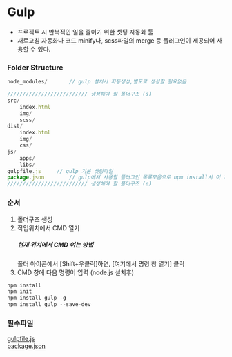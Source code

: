 # Gulp

+ 프로젝트 시 반복적인 일을 줄이기 위한 셋팅 자동화 툴
+ 새로고침 자동화나 코드 minify나, scss파일의 merge 등 플러그인이 제공되어 사용할 수 있다.

### Folder Structure

```javascript
node_modules/		// gulp 설치시 자동생성,별도로 생성할 필요없음

////////////////////////// 생성해야 할 폴더구조 (s)
src/
	index.html
	img/
	scss/
dist/
	index.html
	img/
	css/
js/
	apps/
	libs/
gulpfile.js		// gulp 기본 셋팅파일
package.json		// gulp에서 사용할 플러그인 목록모음으로 npm install시 이 파일의 플러그인 목록을 가져다가 설치하게됨
////////////////////////// 생성해야 할 폴더구조 (e)

```
### 순서
1. 폴더구조 생성
2. 작업위치에서 CMD 열기
	##### 현재 위치에서 CMD 여는 방법
	폴더 아이콘에서 [Shift+우클릭]하면, [여기에서 명령 창 열기] 클릭
3. CMD 창에 다음 명령어 입력 (node.js 설치후)
```javascript
npm install
npm init
npm install gulp -g
npm install gulp --save-dev
```

### 필수파일
[gulpfile.js](https://github.com/vlueviolet/vlueviolet.github.io/blob/master/study/gulp/gulpfile.js)<br>
[package.json](https://github.com/vlueviolet/vlueviolet.github.io/blob/master/study/gulp/package.json)
